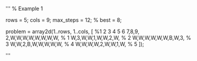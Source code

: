 '''
% Example 1

rows = 5;
cols = 9;
max_steps = 12;
% best = 8;

problem = array2d(1..rows, 1..cols, 
[
 %1 2 3 4 5 6 7,8,9,
  2,W,W,W,W,W,W,W,W, % 1
  W,3,W,W,1,W,W,2,W, % 2
  W,W,W,W,W,W,B,W,3, % 3
  W,W,2,B,W,W,W,W,W, % 4
  W,W,W,W,2,W,W,1,W, % 5
]);

'''
